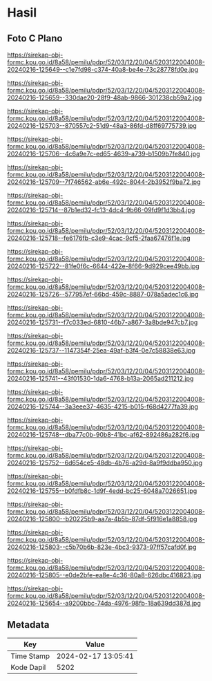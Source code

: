 # Hasil

## Foto C Plano

https://sirekap-obj-formc.kpu.go.id/8a58/pemilu/pdpr/52/03/12/20/04/5203122004008-20240216-125649--c1e7fd98-c374-40a8-be4e-73c28778fd0e.jpg

https://sirekap-obj-formc.kpu.go.id/8a58/pemilu/pdpr/52/03/12/20/04/5203122004008-20240216-125659--330dae20-28f9-48ab-9866-301238cb59a2.jpg

https://sirekap-obj-formc.kpu.go.id/8a58/pemilu/pdpr/52/03/12/20/04/5203122004008-20240216-125703--870557c2-51d9-48a3-86fd-d8ff69775739.jpg

https://sirekap-obj-formc.kpu.go.id/8a58/pemilu/pdpr/52/03/12/20/04/5203122004008-20240216-125706--4c6a9e7c-ed65-4639-a739-b1509b7fe840.jpg

https://sirekap-obj-formc.kpu.go.id/8a58/pemilu/pdpr/52/03/12/20/04/5203122004008-20240216-125709--7f746562-ab6e-492c-8044-2b3952f9ba72.jpg

https://sirekap-obj-formc.kpu.go.id/8a58/pemilu/pdpr/52/03/12/20/04/5203122004008-20240216-125714--87b1ed32-fc13-4dc4-9b66-09fd9f1d3bb4.jpg

https://sirekap-obj-formc.kpu.go.id/8a58/pemilu/pdpr/52/03/12/20/04/5203122004008-20240216-125718--fe6176fb-c3e9-4cac-9cf5-2faa67476f1e.jpg

https://sirekap-obj-formc.kpu.go.id/8a58/pemilu/pdpr/52/03/12/20/04/5203122004008-20240216-125722--81fe0f6c-6644-422e-8f66-9d929cee49bb.jpg

https://sirekap-obj-formc.kpu.go.id/8a58/pemilu/pdpr/52/03/12/20/04/5203122004008-20240216-125726--577957ef-66bd-459c-8887-078a5adec1c6.jpg

https://sirekap-obj-formc.kpu.go.id/8a58/pemilu/pdpr/52/03/12/20/04/5203122004008-20240216-125731--f7c033ed-6810-46b7-a867-3a8bde947cb7.jpg

https://sirekap-obj-formc.kpu.go.id/8a58/pemilu/pdpr/52/03/12/20/04/5203122004008-20240216-125737--1147354f-25ea-49af-b3f4-0e7c58838e63.jpg

https://sirekap-obj-formc.kpu.go.id/8a58/pemilu/pdpr/52/03/12/20/04/5203122004008-20240216-125741--43f01530-1da6-4768-b13a-2065ad211212.jpg

https://sirekap-obj-formc.kpu.go.id/8a58/pemilu/pdpr/52/03/12/20/04/5203122004008-20240216-125744--3a3eee37-4635-4215-b015-f68d4277fa39.jpg

https://sirekap-obj-formc.kpu.go.id/8a58/pemilu/pdpr/52/03/12/20/04/5203122004008-20240216-125748--dba77c0b-90b8-41bc-af62-892486a282f6.jpg

https://sirekap-obj-formc.kpu.go.id/8a58/pemilu/pdpr/52/03/12/20/04/5203122004008-20240216-125752--6d654ce5-48db-4b76-a29d-8a9f9ddba950.jpg

https://sirekap-obj-formc.kpu.go.id/8a58/pemilu/pdpr/52/03/12/20/04/5203122004008-20240216-125755--b0fdfb8c-1d9f-4edd-bc25-6048a7026651.jpg

https://sirekap-obj-formc.kpu.go.id/8a58/pemilu/pdpr/52/03/12/20/04/5203122004008-20240216-125800--b20225b9-aa7a-4b5b-87df-5f916e1a8858.jpg

https://sirekap-obj-formc.kpu.go.id/8a58/pemilu/pdpr/52/03/12/20/04/5203122004008-20240216-125803--c5b70b6b-823e-4bc3-9373-97ff57cafd0f.jpg

https://sirekap-obj-formc.kpu.go.id/8a58/pemilu/pdpr/52/03/12/20/04/5203122004008-20240216-125805--e0de2bfe-ea8e-4c36-80a8-626dbc416823.jpg

https://sirekap-obj-formc.kpu.go.id/8a58/pemilu/pdpr/52/03/12/20/04/5203122004008-20240216-125654--a9200bbc-74da-4976-98fb-18a639dd387d.jpg


## Metadata

| Key        | Value               |
| ---------- | ------------------- |
| Time Stamp | 2024-02-17 13:05:41 |
| Kode Dapil | 5202                |



